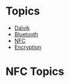 # Topics #
- [Dalvik](/tech/dalvik/index.html)
- [Bluetooth](/tech/bluetooth/index.html)
- [NFC](/tech/nfc/index.html)
- [Encryption](/tech/encryption/index.html)

# NFC Topics #
